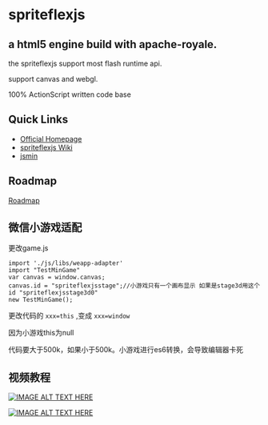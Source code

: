 # spriteflexjs

a html5 engine build with apache-royale.
------------------------------

the spriteflexjs support most flash runtime api.

support canvas and webgl.

100% ActionScript written code base

Quick Links
-----------

* [Official Homepage](https://spriteflexjs.com/)
* [spriteflexjs Wiki](https://github.com/matrix3d/spriteflexjs/wiki)
* [jsmin](https://codepen.io/matrix3d/pen/mAZmVy)

Roadmap
-----------
[Roadmap](https://github.com/matrix3d/spriteflexjs/wiki/Roadmap)

微信小游戏适配
-----------
更改game.js

 ```as3
 import './js/libs/weapp-adapter'
 import "TestMinGame"
 var canvas = window.canvas;
 canvas.id = "spriteflexjsstage";//小游戏只有一个画布显示 如果是stage3d用这个id "spriteflexjsstage3d0"
 new TestMinGame();
 ```

更改代码的  `xxx=this` ,变成 `xxx=window`

因为小游戏this为null

代码要大于500k，如果小于500k。小游戏进行es6转换，会导致编辑器卡死

视频教程
-----------
[![IMAGE ALT TEXT HERE](https://img.youtube.com/vi/6mKdmKJqEK4/0.jpg)](https://www.youtube.com/watch?v=6mKdmKJqEK4)

[![IMAGE ALT TEXT HERE](https://img.youtube.com/vi/RWqwZ4atEak/0.jpg)](https://www.youtube.com/watch?v=RWqwZ4atEak)

